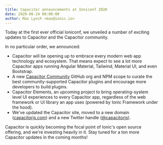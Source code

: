 ```yaml
---
title: Capacitor announcements at Ioniconf 2020
date: 2020-06-24 08:00:00
author: Max Lynch <max@ionic.io>
---
```


Today at the first ever official Ioniconf, we unveiled a number of exciting updates to Capacitor and the Capacitor community.

In no particular order, we announced:

* Capacitor will be opening up to embrace every modern web app technology and ecosystem. That means expect to see a lot more Capacitor apps running Angular Material, Tailwind, Material UI, and even Bootstrap.
* A new [Capacitor Community](https://github.com/capacitor-community) GitHub org and NPM scope to curate the best community-supported Capacitor plugins and encourage more developers to build plugins.
* Capacitor Elements, an upcoming project to bring operating-system level UI experiences to every Capacitor app, regardless of the web framework or UI library an app uses (powered by Ionic Framework under the hood).
* We've updated the Capacitor site, moved to a new domain ([capacitorjs.com](https://capacitorjs.com)) and a new Twitter handle ([@capacitorjs](https://capacitorjs)).

Capacitor is quickly becoming the focal point of Ionic's open source offering, and we're investing heavily in it. Stay tuned for a ton more Capacitor updates in the coming months!
